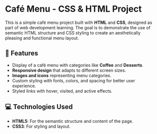 # Café Menu - CSS & HTML Project

This is a simple café menu project built with **HTML** and **CSS**, designed as part of web development learning. The goal is to demonstrate the use of semantic HTML structure and CSS styling to create an aesthetically pleasing and functional menu layout.

## 📝 Features

- Display of a café menu with categories like **Coffee** and **Desserts**.
- **Responsive design** that adapts to different screen sizes.
- **Images and icons** representing menu categories.
- Custom styling with fonts, colors, and spacing for better user experience.
- Styled links with hover, visited, and active effects.

## 💻 Technologies Used

- **HTML5**: For the semantic structure and content of the page.
- **CSS3**: For styling and layout.
